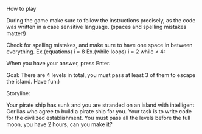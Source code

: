 How to play

During the game make sure to follow the instructions precisely, as the code was written in a case sensitive language. (spaces and spelling mistakes matter!)

Check for spelling mistakes, and make sure to have one space in between everything. Ex.(equations) i = 8 Ex.(while loops) i = 2 while < 4:

When you have your answer, press Enter.

Goal:
There are 4 levels in total, you must pass at least 3 of them to escape the island. Have fun:)

Storyline:

Your pirate ship has sunk and you are stranded on an island with intelligent Gorillas who agree to build a pirate ship for you. Your task is to write code for the civilized establishment. You must pass all the levels before the full moon, you have 2 hours, can you make it?
